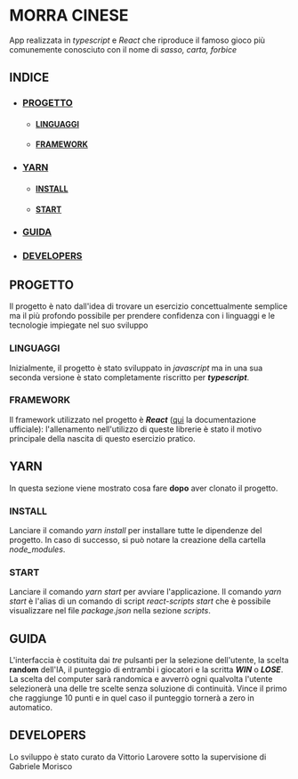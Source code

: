 # **MORRA CINESE**

App realizzata in *typescript* e *React* che riproduce il famoso gioco più comunemente conosciuto con il nome di *sasso, carta, forbice*

## INDICE

* ### [PROGETTO](#PROGETTO)
    * #### [LINGUAGGI](#LINGUAGGI)
    * #### [FRAMEWORK](#FRAMEWORK)
* ### [YARN](#YARN)
    * #### [INSTALL](#INSTALL)
    * #### [START](#START)
* ### [GUIDA](#GUIDA)
* ### [DEVELOPERS](#DEVELOPERS)


## PROGETTO

Il progetto è nato dall'idea di trovare un esercizio concettualmente semplice ma il più profondo possibile per prendere confidenza con i linguaggi e le tecnologie impiegate nel suo sviluppo

### LINGUAGGI

Inizialmente, il progetto è stato sviluppato in *javascript* ma in una sua seconda versione è stato completamente riscritto per ***typescript***.


### FRAMEWORK

Il framework utilizzato nel progetto è ***React*** ([qui](https://it.reactjs.org/) la documentazione ufficiale): l'allenamento nell'utilizzo di queste librerie è stato il motivo principale della nascita di questo esercizio pratico.

## YARN

In questa sezione viene mostrato cosa fare **dopo** aver clonato il progetto.

### INSTALL

Lanciare il comando *yarn install* per installare tutte le dipendenze del progetto. In caso di successo, si può notare la creazione della cartella *node_modules*.

### START

Lanciare il comando *yarn start* per avviare l'applicazione. Il comando *yarn start* è l'alias di un comando di script *react-scripts start* che è possibile visualizzare nel file *package.json* nella sezione *scripts*.

## GUIDA

L'interfaccia è costituita dai *tre* pulsanti per la selezione dell'utente, la scelta **random** dell'IA, il punteggio di entrambi i giocatori e la scritta ***WIN*** o ***LOSE***. La scelta del computer sarà randomica e avverrò ogni qualvolta l'utente selezionerà una delle tre scelte senza soluzione di continuità. Vince il primo che raggiunge 10 punti e in quel caso il punteggio tornerà a zero in automatico.

## DEVELOPERS

Lo sviluppo è stato curato da Vittorio Larovere sotto la supervisione di Gabriele Morisco